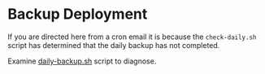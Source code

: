 # Backup Deployment

If you are directed here from a cron email it is because the `check-daily.sh` script has determined that the daily backup has not completed.

Examine [daily-backup.sh](#daily-backup.sh) script to diagnose.
